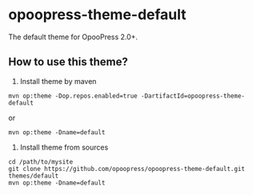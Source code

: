 # opoopress-theme-default
The default theme for OpooPress 2.0+.

## How to use this theme?

1. Install theme by maven

  ```shell
  mvn op:theme -Dop.repos.enabled=true -DartifactId=opoopress-theme-default 
  ```
  or
  ```shell
  mvn op:theme -Dname=default
  ```
1. Install theme from sources

  ```shell
  cd /path/to/mysite
  git clone https://github.com/opoopress/opoopress-theme-default.git themes/default
  mvn op:theme -Dname=default
  ```
